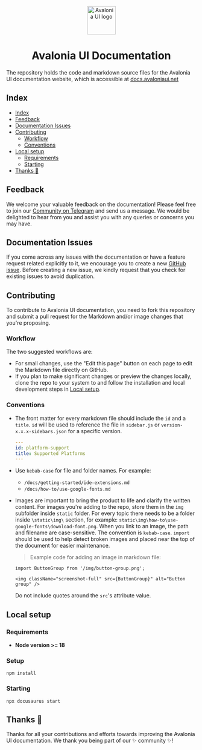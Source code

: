 <p align="center">
  <img alt="Avalonia UI logo" src="static/img/purple-border-gradient-icon.png" width="75px" />
  <h1 align="center">Avalonia UI Documentation</h1>
</p>

The repository holds the code and markdown source files for the Avalonia UI documentation website, which is accessible at [docs.avaloniaui.net](https://docs.avaloniaui.net)

## Index
- [Index](#index)
- [Feedback](#feedback)
- [Documentation Issues](#documentation-issues)
- [Contributing](#contributing)
  - [Workflow](#workflow)
  - [Conventions](#conventions)
- [Local setup](#local-setup)
  - [Requirements](#requirements)
  - [Starting](#starting)
- [Thanks 💜](#thanks-)

## Feedback
We welcome your valuable feedback on the documentation! Please feel free to join our [Community on Telegram](https://t.me/Avalonia) and send us a message. We would be delighted to hear from you and assist you with any queries or concerns you may have. 

## Documentation Issues
If you come across any issues with the documentation or have a feature request related explicitly to it, we encourage you to create a new [GitHub issue](https://github.com/AvaloniaUI/avalonia-docs/issues/new). Before creating a new issue, we kindly request that you check for existing issues to avoid duplication. 

## Contributing
To contribute to Avalonia UI documentation, you need to fork this repository and submit a pull request for the Markdown and/or image changes that you're proposing.

### Workflow
The two suggested workflows are:

- For small changes, use the "Edit this page" button on each page to edit the Markdown file directly on GitHub.
- If you plan to make significant changes or preview the changes locally, clone the repo to your system to and follow the installation and local development steps in [Local setup](#local-setup).

### Conventions

- The front matter for every markdown file should include the `id` and a `title`. `id` will be used to reference the file in `sidebar.js` or `version-x.x.x-sidebars.json` for a specific version.
  ```yaml
  ---
  id: platform-support
  title: Supported Platforms
  ---
  ```

- Use `kebab-case` for file and folder names.
  For example:
  - `/docs/getting-started/ide-extensions.md`
  - `/docs/how-to/use-google-fonts.md`

- Images are important to bring the product to life and clarify the written content. For images you're adding to the repo, store them in the `img` subfolder inside `static` folder. For every topic there needs to be a folder inside `\static\img\` section, for example: `static\img\how-to\use-google-fonts\download-font.png`.
  When you link to an image, the path and filename are case-sensitive. The convention is `kebab-case`. `import` should be used to help detect broken images and placed near the top of the document for easier maintenance.

  > Example code for adding an image in markdown file:
  ```
  import ButtonGroup from '/img/button-group.png';

  <img className="screenshot-full" src={ButtonGroup}" alt="Button group" />
  ```

  Do not include quotes around the `src`'s attribute value.

## Local setup

### Requirements

- **Node version >= 18**

### Setup

```
npm install
```

### Starting 

```
npx docusaurus start
```

## Thanks 💜

Thanks for all your contributions and efforts towards improving the Avalonia UI documentation. We thank you being part of our ✨ community ✨!
